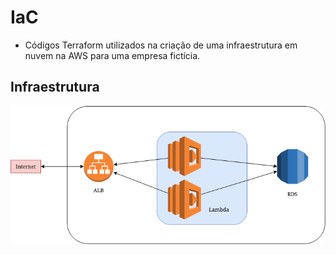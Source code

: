 # IaC

* Códigos Terraform utilizados na criação de uma infraestrutura em nuvem na AWS para uma empresa fictícia.


## Infraestrutura

<img src="./Infraestructure.png">

